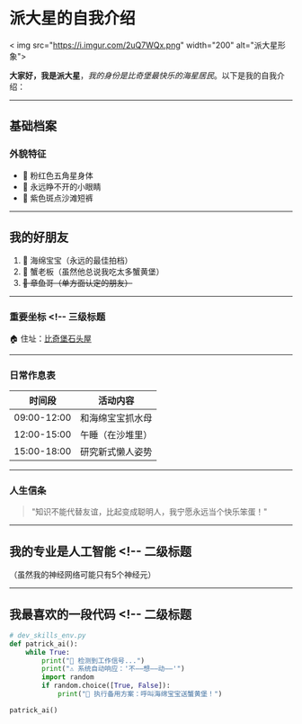 # 派大星的自我介绍 <!-- 一级标题 -->

< img src="https://i.imgur.com/2uQ7WQx.png" width="200" alt="派大星形象">

**大家好，我是派大星**，_我的身份是比奇堡最快乐的海星居民_。以下是我的自我介绍：

---

## 基础档案 <!-- 二级标题 -->

### 外貌特征 <!-- 三级标题 -->
- 🎨 粉红色五角星身体  
- 👀 永远睁不开的小眼睛  
- 👖 紫色斑点沙滩短裤  

---

## 我的好朋友 <!-- 二级标题 -->
1. 🧽 海绵宝宝（永远的最佳拍档）  
2. 🦀 蟹老板（虽然他总说我吃太多蟹黄堡）  
3. <del>🐙 章鱼哥（单方面认定的朋友）</del>  

---

### 重要坐标 <!-- 三级标题  
🏠 住址：[比奇堡石头屋](https://spongebob.fandom.com/wiki/Patrick's_Rock)  

---

### 日常作息表 <!-- 三级标题 -->
| 时间段       | 活动内容            |
|--------------|-------------------|
| 09:00-12:00  | 和海绵宝宝抓水母    |
| 12:00-15:00  | 午睡（在沙堆里）    |
| 15:00-18:00  | 研究新式懒人姿势    |

---

### 人生信条 <!-- 三级标题 -->
> "知识不能代替友谊，比起变成聪明人，我宁愿永远当个快乐笨蛋！"  

---

## 我的专业是人工智能 <!-- 二级标题  
（虽然我的神经网络可能只有5个神经元）

---

## 我最喜欢的一段代码 <!-- 二级标题  
```python
# dev_skills_env.py
def patrick_ai():
    while True:
        print("🤖 检测到工作信号...")
        print("⚠️ 系统自动响应：'不——想——动——'")
        import random
        if random.choice([True, False]):
            print("🍔 执行备用方案：呼叫海绵宝宝送蟹黄堡！")

patrick_ai()

